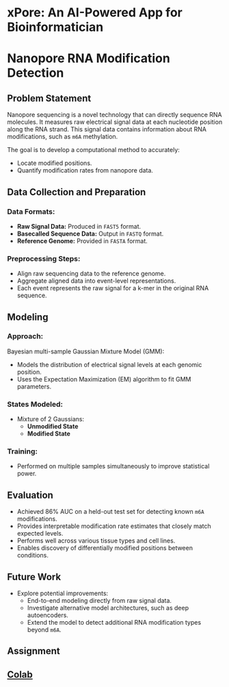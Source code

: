 <H1>xPore: An AI-Powered App for Bioinformatician<h1>

<h1>Nanopore RNA Modification Detection</h1>

<h2>Problem Statement</h2>
<p>
Nanopore sequencing is a novel technology that can directly sequence RNA molecules. It measures raw electrical signal data at each nucleotide position along the RNA strand. This signal data contains information about RNA modifications, such as <code>m6A</code> methylation.
</p>
<p>The goal is to develop a computational method to accurately:</p>
<ul>
    <li>Locate modified positions.</li>
    <li>Quantify modification rates from nanopore data.</li>
</ul>

<h2>Data Collection and Preparation</h2>
<h3>Data Formats:</h3>
<ul>
    <li><strong>Raw Signal Data:</strong> Produced in <code>FAST5</code> format.</li>
    <li><strong>Basecalled Sequence Data:</strong> Output in <code>FASTQ</code> format.</li>
    <li><strong>Reference Genome:</strong> Provided in <code>FASTA</code> format.</li>
</ul>

<h3>Preprocessing Steps:</h3>
<ul>
    <li>Align raw sequencing data to the reference genome.</li>
    <li>Aggregate aligned data into event-level representations.</li>
    <li>Each event represents the raw signal for a k-mer in the original RNA sequence.</li>
</ul>

<h2>Modeling</h2>
<h3>Approach:</h3>
<p>
Bayesian multi-sample Gaussian Mixture Model (GMM):
</p>
<ul>
    <li>Models the distribution of electrical signal levels at each genomic position.</li>
    <li>Uses the Expectation Maximization (EM) algorithm to fit GMM parameters.</li>
</ul>

<h3>States Modeled:</h3>
<ul>
    <li>Mixture of 2 Gaussians:
        <ul>
            <li><strong>Unmodified State</strong></li>
            <li><strong>Modified State</strong></li>
        </ul>
    </li>
</ul>

<h3>Training:</h3>
<ul>
    <li>Performed on multiple samples simultaneously to improve statistical power.</li>
</ul>

<h2>Evaluation</h2>
<ul>
    <li>Achieved 86% AUC on a held-out test set for detecting known <code>m6A</code> modifications.</li>
    <li>Provides interpretable modification rate estimates that closely match expected levels.</li>
    <li>Performs well across various tissue types and cell lines.</li>
    <li>Enables discovery of differentially modified positions between conditions.</li>
</ul>

<h2>Future Work</h2>
<ul>
    <li>Explore potential improvements:
        <ul>
            <li>End-to-end modeling directly from raw signal data.</li>
            <li>Investigate alternative model architectures, such as deep autoencoders.</li>
            <li>Extend the model to detect additional RNA modification types beyond <code>m6A</code>.</li>
        </ul>
    </li>
</ul>

</body>
</html>


<h2>Assignment<h2>
<a href="https://colab.research.google.com/drive/1Y7ZdeJMQPba5KJRO_D_dNYsZzu0gJ9sx#scrollTo=nXJLGFO6XFTR">Colab</a>
